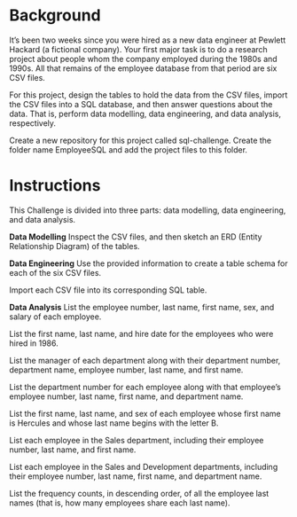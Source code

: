 
# **Background**
It’s been two weeks since you were hired as a new data engineer at Pewlett Hackard (a fictional company). Your first major task is to do a research project about people whom the company employed during the 1980s and 1990s. All that remains of the employee database from that period are six CSV files.

For this project, design the tables to hold the data from the CSV files, import the CSV files into a SQL database, and then answer questions about the data. That is, perform data modelling, data engineering, and data analysis, respectively.

Create a new repository for this project called sql-challenge. Create the folder name EmployeeSQL and add the project files to this folder.

# **Instructions**
This Challenge is divided into three parts: data modelling, data engineering, and data analysis.

 **Data Modelling**
Inspect the CSV files, and then sketch an ERD (Entity Relationship Diagram) of the tables.

 **Data Engineering**
Use the provided information to create a table schema for each of the six CSV files.

Import each CSV file into its corresponding SQL table.

 **Data Analysis**
List the employee number, last name, first name, sex, and salary of each employee.

List the first name, last name, and hire date for the employees who were hired in 1986.

List the manager of each department along with their department number, department name, employee number, last name, and first name.

List the department number for each employee along with that employee’s employee number, last name, first name, and department name.

List the first name, last name, and sex of each employee whose first name is Hercules and whose last name begins with the letter B.

List each employee in the Sales department, including their employee number, last name, and first name.

List each employee in the Sales and Development departments, including their employee number, last name, first name, and department name.

List the frequency counts, in descending order, of all the employee last names (that is, how many employees share each last name).
